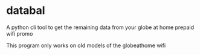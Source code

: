 # databal

A python cli tool to get the remaining data from your globe at home prepaid wifi promo

This program only works on old models of the globeathome wifi
